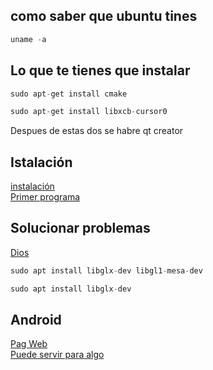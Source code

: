 ## como saber que ubuntu tines
````c
uname -a
````
## Lo que te tienes que instalar
````c
sudo apt-get install cmake
````
````c
sudo apt-get install libxcb-cursor0
````
Despues de estas dos se habre qt creator



## Istalación
[instalación](https://www.youtube.com/watch?v=sjApF6qnyUI) <br>
[Primer programa](https://www.youtube.com/watch?v=Bo5Og2fb1CA) <br>

## Solucionar problemas
[Dios](https://stackoverflow.com/questions/74034601/what-is-wrong-with-the-default-installation-of-qt6-on-ubuntu-22-04)
````c
sudo apt install libglx-dev libgl1-mesa-dev
````
````c
sudo apt install libglx-dev
````
## Android
[Pag Web](https://www.harshmittal.com/tutorials/Qt-Android-Deployment/) <br>
[Puede servir para algo](https://www.youtube.com/watch?v=EBH0Sgs2ax8)

